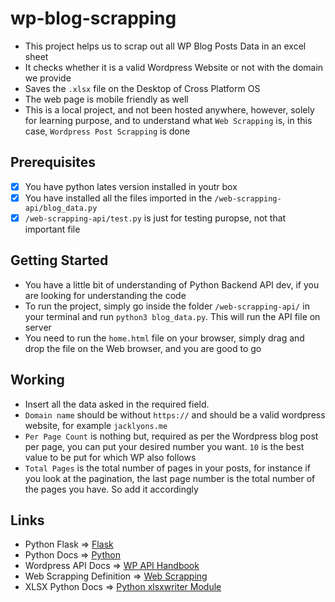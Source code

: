 # wp-blog-scrapping

- This project helps us to scrap out all WP Blog Posts Data in an excel sheet
- It checks whether it is a valid Wordpress Website or not with the domain we provide
- Saves the `.xlsx` file on the Desktop of Cross Platform OS
- The web page is mobile friendly as well
- This is a local project, and not been hosted anywhere, however, solely for learning purpose, and to understand what `Web Scrapping` is, in this case, `Wordpress Post Scrapping` is done

## Prerequisites

- [X] You have python lates version installed in youtr box
- [X] You have installed all the files imported in the `/web-scrapping-api/blog_data.py`
- [X] `/web-scrapping-api/test.py` is just for testing puropse, not that important file

## Getting Started

- You have a little bit of understanding of Python Backend API dev, if you are looking for understanding the code
- To run the project, simply go inside the folder `/web-scrapping-api/` in your terminal and run `python3 blog_data.py`. This will run the API file on server
- You need to run the `home.html` file on your browser, simply drag and drop the file on the Web browser, and you are good to go

## Working

- Insert all the data asked in the required field.
- `Domain name` should be without `https://` and should be a valid wordpress website, for example `jacklyons.me`
- `Per Page Count` is nothing but, required as per the Wordpress blog post per page, you can put your desired number you want. `10` is the best value to be put for which WP also follows
- `Total Pages` is the total number of pages in your posts, for instance if you look at the pagination, the last page number is the total number of the pages you have. So add it accordingly

## Links

- Python Flask => [Flask](https://flask.palletsprojects.com/en/1.1.x/tutorial/)
- Python Docs => [Python](https://docs.python.org/3/)
- Wordpress API Docs => [WP API Handbook](https://developer.wordpress.org/rest-api/)
- Web Scrapping Definition => [Web Scrapping](https://www.scrapinghub.com/what-is-web-scraping)
- XLSX Python Docs => [Python xlsxwriter Module](https://xlsxwriter.readthedocs.io/)
